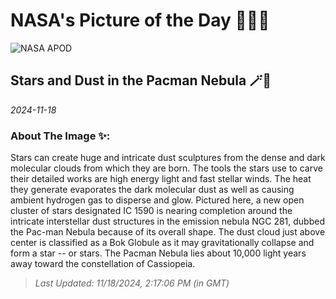 
# NASA's Picture of the Day 🧑‍🚀💫

  ![NASA APOD](https://apod.nasa.gov/apod/image/2411/BokMan_Loro_1311.jpg)
  
  ## Stars and Dust in the Pacman Nebula 🪄🌌
  
  _2024-11-18_
  
  ### About The Image ✨: 
  
  Stars can create huge and intricate dust sculptures from the dense and dark molecular clouds from which they are born.  The tools the stars use to carve their detailed works are high energy light and fast stellar winds.  The heat they generate evaporates the dark molecular dust as well as causing ambient hydrogen gas to disperse and glow.   Pictured here, a new open cluster of stars designated IC 1590 is nearing completion around the intricate interstellar dust structures in the emission nebula  NGC 281, dubbed the Pac-man Nebula because of its overall shape.  The dust cloud just above center is classified as a  Bok Globule as it may gravitationally collapse and form a star -- or stars. The Pacman Nebula lies about 10,000 light years away toward the constellation of Cassiopeia.
  
  
  
  > _Last Updated: 11/18/2024, 2:17:06 PM (in GMT)_
  